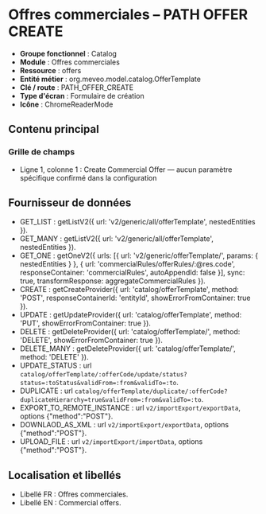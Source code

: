 # Offres commerciales – PATH OFFER CREATE

- **Groupe fonctionnel** : Catalog
- **Module** : Offres commerciales
- **Ressource** : offers
- **Entité métier** : org.meveo.model.catalog.OfferTemplate
- **Clé / route** : PATH_OFFER_CREATE
- **Type d'écran** : Formulaire de création
- **Icône** : ChromeReaderMode

## Contenu principal
### Grille de champs
- Ligne 1, colonne 1 : Create Commercial Offer — aucun paramètre spécifique confirmé dans la configuration

## Fournisseur de données
- GET_LIST : getListV2({
  url: 'v2/generic/all/offerTemplate',
  nestedEntities
}).
- GET_MANY : getListV2({
  url: 'v2/generic/all/offerTemplate',
  nestedEntities
}).
- GET_ONE : getOneV2({
  urls: [{
    url: 'v2/generic/offerTemplate/',
    params: {
      nestedEntities
    }
  }, {
    url: 'commercialRules/offerRules/:@res.code',
    responseContainer: 'commercialRules',
    autoAppendId: false
  }],
  sync: true,
  transformResponse: aggregateCommercialRules
}).
- CREATE : getCreateProvider({
  url: 'catalog/offerTemplate',
  method: 'POST',
  responseContainerId: 'entityId',
  showErrorFromContainer: true
}).
- UPDATE : getUpdateProvider({
  url: 'catalog/offerTemplate',
  method: 'PUT',
  showErrorFromContainer: true
}).
- DELETE : getDeleteProvider({
  url: 'catalog/offerTemplate/',
  method: 'DELETE',
  showErrorFromContainer: true
}).
- DELETE_MANY : getDeleteProvider({
  url: 'catalog/offerTemplate/',
  method: 'DELETE'
}).
- UPDATE_STATUS : url `catalog/offerTemplate/:offerCode/update/status?status=:toStatus&validFrom=:from&validTo=:to`.
- DUPLICATE : url `catalog/offerTemplate/duplicate/:offerCode?duplicateHierarchy=true&validFrom=:from&validTo=:to`.
- EXPORT_TO_REMOTE_INSTANCE : url `v2/importExport/exportData`, options {"method":"POST"}.
- DOWNLAOD_AS_XML : url `v2/importExport/exportData`, options {"method":"POST"}.
- UPLOAD_FILE : url `v2/importExport/importData`, options {"method":"POST"}.

## Localisation et libellés
- Libellé FR : Offres commerciales.
- Libellé EN : Commercial offers.